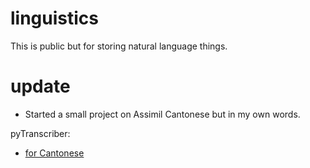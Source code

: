 # linguistics
This is public but for storing natural language things.

# update
- Started a small project on Assimil Cantonese but in my own words.

pyTranscriber:
- [for Cantonese](https://github.com/raryelcostasouza/pyTranscriber)
